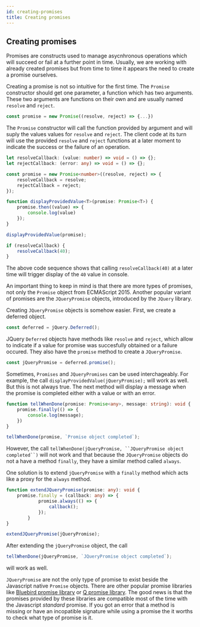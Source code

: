 ```yaml
---
id: creating-promises
title: Creating promises
---
```


## Creating promises

Promises are constructs used to manage asycnhronous operations which will succeed or fail at a further point in time. Usually, we are working with already created promises but from time to time it appears the need to create a promise ourselves.

Creating a promise is not so intuitive for the first time. The `Promise` constructor should get one parameter, a function which has two arguments. These two arguments are functions on their own and are usually named `resolve` and `reject`.

```typescript
const promise = new Promise((resolve, reject) => {...})
```

The `Promise` constructor will call the function provided by argument and will suply the values values for `resolve` and `reject`. The client code at its turn will use the provided `resolve` and `reject` functions at a later moment to indicate the success or the failure of an operation.

```typescript
let resolveCallback: (value: number) => void = () => {};
let rejectCallback: (error: any) => void = () => {};

const promise = new Promise<number>((resolve, reject) => {
    resolveCallback = resolve;
    rejectCallback = reject;
});

function displayProvidedValue<T>(promise: Promise<T>) {
    promise.then((value) => {
        console.log(value)
    });
}

displayProvidedValue(promise);

if (resolveCallback) {
    resolveCallback(40);
}
```
The above code sequence shows that calling `resolveCallback(40)` at a later time will trigger display of the `40` value in console.

An important thing to keep in mind is that there are more types of promises, not only the `Promise` object from ECMAScript 2015. Another popular variant of promises are the `JQueryPromise` objects, introduced by the `JQuery` library.

Creating `JQueryPromise` objects is somehow easier. First, we create a deferred object.

```typescript
const deferred = jQuery.Deferred();
```

JQuery `Deferred` objects have methods like `resolve` and `reject`, which allow to indicate if a value for promise was succesfully obtained or a failure occured. They also have the `promise` method to create a `JQueryPromise`.

```typescript
const jQueryPromise = deferred.promise();
```

Sometimes, `Promises` and `JQueryPromises` can be used interchageably. For example, the call
`displayProvidedValue(jQueryPromise);` will work as well. But this is not always true. The next method will display a message when the promise is completed either with a value or with an error.

```typescript
function tellWhenDone(promise: Promise<any>, message: string): void {
    promise.finally(() => {
        console.log(message);
    })
}

tellWhenDone(promise, `Promise object completed`);
```

However, the call `tellWhenDone(jQueryPromise, ``JQueryPromise object completed``)` will not work and that because the `JQueryPromise` objects do not a have a method `finally`, they have a similar method called `always`.

One solution is to extend `jQueryPromise` with a `finally` method which acts like a proxy for the `always` method.

```typescript
function extendJQueryPromise(promise: any): void {
    promise.finally = (callback: any) => {
            promise.always(() => {
                callback();
            });
        }
}

extendJQueryPromise(jQueryPromise);
```

After extending the `jQueryPromise` object, the call
```typescript
tellWhenDone(jQueryPromise, `JQueryPromise object completed`);
```
will work as well.

`JQueryPromise` are not the only type of promise to exist beside the Javascript native `Promise` objects. There are other popular promise libraries like [Bluebird promise library](http://http://bluebirdjs.com/docs/getting-started.html) or [Q promise library](https://github.com/kriskowal/q). The good news is that the promises provided by these libraries are compatible most of the time with the Javascript _standard_ promise. If you got an error that a method is missing or have an incopatible signature while using a promise the it worths to check what type of promise is it.
